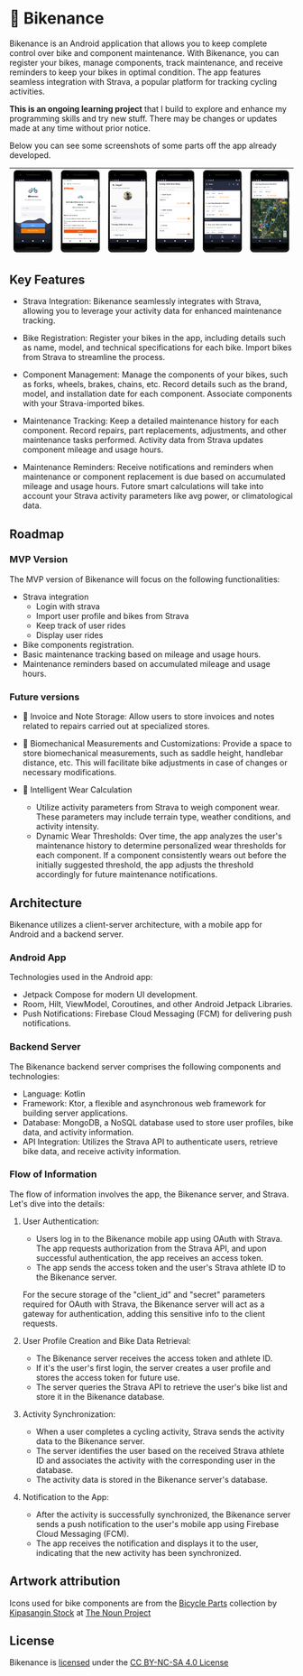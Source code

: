 # 🚴‍ Bikenance

Bikenance is an Android application that allows you to keep complete control over bike and component
maintenance. With Bikenance, you can register your bikes, manage components, track maintenance, and
receive reminders to keep your bikes in optimal condition. The app features seamless integration
with Strava, a popular platform for tracking cycling activities.

**This is an ongoing learning project** that I build to explore and enhance my programming skills
and try new stuff. There may be changes or updates made at any time without prior notice.

Below you can see some screenshots of some parts off the app already developed.

| <img src="assets/1.png" width="120"> | <img src="assets/2.png" width="120"> | <img src="assets/3.png" width="120"> | <img src="assets/4.png" width="120"> | <img src="assets/5.png" width="120"> | <img src="assets/6.png" width="120"> |
|:------------------------------------:|:------------------------------------:|:------------------------------------:|:------------------------------------:|:------------------------------------:|:------------------------------------:|

## Key Features

- Strava Integration: Bikenance seamlessly integrates with Strava, allowing you to leverage your
  activity data for enhanced maintenance tracking.

- Bike Registration: Register your bikes in the app, including details such as name, model, and
  technical specifications for each bike. Import bikes from Strava to streamline the process.

- Component Management: Manage the components of your bikes, such as forks, wheels, brakes, chains,
  etc. Record details such as the brand, model, and installation date for each component. Associate
  components with your Strava-imported bikes.

- Maintenance Tracking: Keep a detailed maintenance history for each component. Record repairs, part
  replacements, adjustments, and other maintenance tasks performed. Activity data from Strava
  updates component mileage and usage hours.

- Maintenance Reminders: Receive notifications and reminders when maintenance or component
  replacement is due based on accumulated mileage and usage hours. Futore smart calculations will
  take into account your Strava activity parameters like avg power, or climatological data.

## Roadmap

### MVP Version

The MVP version of Bikenance will focus on the following functionalities:

- Strava integration
    - Login with strava
    - Import user profile and bikes from Strava
    - Keep track of user rides
    - Display user rides
- Bike components registration.
- Basic maintenance tracking based on mileage and usage hours.
- Maintenance reminders based on accumulated mileage and usage hours.

### Future versions

- 📄 Invoice and Note Storage: Allow users to store invoices and notes related to repairs carried out
  at specialized stores.

- 📏 Biomechanical Measurements and Customizations: Provide a space to store biomechanical
  measurements, such as saddle height, handlebar distance, etc. This will facilitate bike
  adjustments in case of changes or necessary modifications.

- 🧠 Intelligent Wear Calculation
    - Utilize activity parameters from Strava to weigh component wear. These parameters may include
      terrain type, weather conditions, and activity intensity.
    - Dynamic Wear Thresholds: Over time, the app analyzes the user's maintenance history to
      determine personalized wear thresholds for each component. If a component consistently wears
      out before the initially suggested threshold, the app adjusts the threshold accordingly for
      future maintenance notifications.

## Architecture

Bikenance utilizes a client-server architecture, with a mobile app for Android and a backend server.

### Android App

Technologies used in the Android app:

- Jetpack Compose for modern UI development.
- Room, Hilt, ViewModel, Coroutines, and other Android Jetpack Libraries.
- Push Notifications: Firebase Cloud Messaging (FCM) for delivering push notifications.

### Backend Server

The Bikenance backend server comprises the following components and technologies:

- Language: Kotlin
- Framework: Ktor, a flexible and asynchronous web framework for building server applications.
- Database: MongoDB, a NoSQL database used to store user profiles, bike data, and activity
  information.
- API Integration: Utilizes the Strava API to authenticate users, retrieve bike data, and receive
  activity information.

### Flow of Information

The flow of information involves the app, the Bikenance server, and Strava. Let's dive into the
details:

1. User Authentication:
    - Users log in to the Bikenance mobile app using OAuth with Strava. The app requests
      authorization from the Strava API, and upon successful authentication, the app receives an
      access token.
    - The app sends the access token and the user's Strava athlete ID to the Bikenance server.

   For the secure storage of the "client_id" and "secret" parameters required for OAuth with Strava,
   the Bikenance server will act as a gateway for authentication, adding this sensitive info to the
   client requests.

2. User Profile Creation and Bike Data Retrieval:
    - The Bikenance server receives the access token and athlete ID.
    - If it's the user's first login, the server creates a user profile and stores the access token
      for future use.
    - The server queries the Strava API to retrieve the user's bike list and store it in the
      Bikenance database.

3. Activity Synchronization:
    - When a user completes a cycling activity, Strava sends the activity data to the Bikenance
      server.
    - The server identifies the user based on the received Strava athlete ID and associates the
      activity with the corresponding user in the database.
    - The activity data is stored in the Bikenance server's database.

4. Notification to the App:
    - After the activity is successfully synchronized, the Bikenance server sends a push
      notification to the user's mobile app using Firebase Cloud Messaging (FCM).
    - The app receives the notification and displays it to the user, indicating that the new
      activity has been synchronized.

## Artwork attribution

Icons used for bike components are from
the [Bicycle Parts](https://thenounproject.com/browse/collection-icon/bicycle-parts-line-87192/)
collection by [Kipasangin Stock](https://thenounproject.com/kipasangincreative123/)
at [The Noun Project ](https://thenounproject.com)

## License

Bikenance is [licensed](LICENSE.md) under
the [CC BY-NC-SA 4.0 License](https://creativecommons.org/licenses/by-nc-sa/4.0/)



